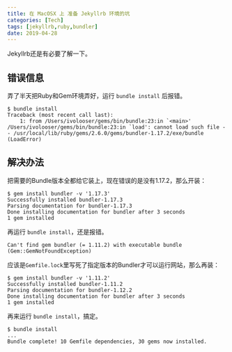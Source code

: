 ```yaml
---
title: 在 MacOSX 上 准备 Jekyllrb 环境的坑
categories: [Tech]
tags: [jekyllrb,ruby,bundler]
date: 2019-04-28
---
```


Jekyllrb还是有必要了解一下。

<!-- more -->

## 错误信息

弄了半天把Ruby和Gem环境弄好，运行 `bundle install` 后报错。

```
$ bundle install                                                                                                                                                         Traceback (most recent call last):
    1: from /Users/ivolooser/gems/bin/bundle:23:in `<main>'
/Users/ivolooser/gems/bin/bundle:23:in `load': cannot load such file -- /usr/local/lib/ruby/gems/2.6.0/gems/bundler-1.17.2/exe/bundle (LoadError)
```

## 解决办法

把需要的Bundle版本全都给它装上，现在错误的是没有1.17.2，那么开装：

```
$ gem install bundler -v '1.17.3'                                                                                                                                        Successfully installed bundler-1.17.3
Parsing documentation for bundler-1.17.3
Done installing documentation for bundler after 3 seconds
1 gem installed
```

再运行 `bundle install`，还是报错。

```
Can't find gem bundler (= 1.11.2) with executable bundle (Gem::GemNotFoundException)
```

应该是`Gemfile.lock`里写死了指定版本的Bundler才可以运行网站，那么再装：

```
$ gem install bundler -v '1.11.2'                                                                                                                                        Successfully installed bundler-1.11.2
Parsing documentation for bundler-1.12.2
Done installing documentation for bundler after 3 seconds
1 gem installed
```

再来运行 `bundle install`，搞定。

```
$ bundle install   
...
Bundle complete! 10 Gemfile dependencies, 30 gems now installed.
```